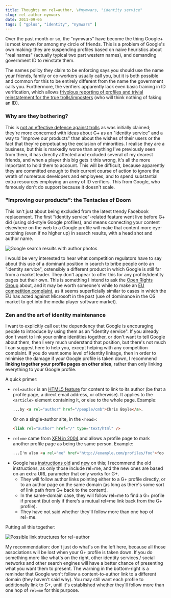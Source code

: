 ```yaml
---
title: Thoughts on rel=author, \#nymwars, "identity service"
slug: rel-author-nymwars
date: 2011-09-05
tags: [ "gplus", "identity", "nymwars" ]
---
```


Over the past month or so, the "nymwars" have become the thing Google+ is most known for among my circle of friends. This is a problem of Google's own making: they are suspending profiles based on naive heuristics about "real names" (actually typical two part western names), and demanding government ID to reinstate them.

<!--more-->

The names policy they claim to be enforcing says you should use the name your friends, family or co-workers usually call you, but it is both possible and common for this to be entirely different from the name the government calls you. Furthermore, the verifiers apparently lack even basic training in ID verification, which allows [frivolous reporting of profiles and trivial reinstatement for the true trolls/imposters](https://gewalker.blogspot.com/2011/08/firsthand-examination-of-google-profile.html) (who will think nothing of faking an ID).

### Why are they bothering?

This is [not an effective defence against trolls](https://www.theguardian.com/technology/2007/jul/12/guardianweeklytechnologysection.privacy) as was initially claimed; they're more concerned with ideas about G+ as an "identity service" and a way to "improve our products" than about the wishes of their users or the fact that they're perpetuating the exclusion of minorities. I realise they are a business, but this is markedly worse than anything I've previously seen from them, it has directly affected and excluded several of my dearest friends, and when a player this big gets it this wrong, it's all the more important to hold them to account. This will be difficult, because apparently they are committed enough to their current course of action to ignore the wrath of numerous developers and employees, and to spend substantial extra resources employing an army of ID verifiers. This from Google, who famously don't do support because it doesn't scale.

### "Improving our products": the Tentacles of Doom

This isn't just about being excluded from the latest trendy Facebook replacement. The first "identity service"-related feature went live before G+ did (using old-style Google profiles), and means connecting your content elsewhere on the web to a Google profile will make that content more eye-catching (even if no higher up) in search results, with a head shot and author name.

![Google search results with author photos](/images/20110904-authors.png)

I would be very interested to hear what competition regulators have to say about this use of a dominant position in search to bribe people onto an "identity service", ostensibly a different product in which Google is still far from a market leader. They don't appear to offer this for any profile/identity pages but their own. This is something I intend to ask the [Open Rights Group](https://www.openrightsgroup.org/) about, and it may be worth someone's while to make an [EU competition complaint](https://ec.europa.eu/competition/consumers/contacts_en.html), as it seems superficially similar to cases in which the EU has acted against Microsoft in the past (use of dominance in the OS market to get into the media player software market).

### Zen and the art of identity maintenance

I want to explicitly call out the dependency that Google is encouraging people to introduce by using them as an "identity service". If you already don't want to link your online identities together, or don't want to tell Google about them, then I very much understand that position, but there's not much I can suggest here to help you, except helping with any competition complaint. If you do want some level of identity linkage, then in order to minimise the damage if your Google profile is taken down, I recommend **linking together your profile pages on other sites**, rather than only linking everything to your Google profile.

A quick primer:

- `rel=author` is an [HTML5 feature](https://html.spec.whatwg.org/dev/links.html#link-type-author) for content to link to its author (be that a profile page, a direct email address, or otherwise). It applies to the `<article>` element containing it, or else to the whole page. Example:
  ```html
  ...by <a rel="author" href="/people/cmb">Chris Boyle</a>.
  ```
  Or on a single-author site, in the `<head>`:
  ```html
  <link rel="author" href="/" type="text/html" />
  ```
- `rel=me` came from [XFN in 2004](https://meyerweb.com/eric/thoughts/2004/08/16/xfn-11-released/) and allows a profile page to mark another profile page as being the same person. Example:
  ```html
  ...I'm also <a rel="me" href="http://example.com/profiles/foo">foo on example.com</a>.
  ```
- Google has [instructions old](http://www.google.com/support/webmasters/bin/answer.py?answer=1229920) and [new](http://www.google.com/support/webmasters/bin/answer.py?answer=1408986) on this; I recommend the old instructions, as only those include rel=me, and the new ones are based on an extra URL parameter that only works for G+.
  - They will follow author links pointing either to a G+ profile directly, or to an author page on the same domain (as long as there's some sort of link path from G+ back to the content).
  - In the same-domain case, they will follow rel=me to find a G+ profile if present (but only if there's a mutual rel=me link back from the G+ profile).
  - They have not said whether they'll follow more than one hop of rel=me.

Putting all this together:

![Possible link structures for rel=author](/images/20110904-gplus.png)

My recommendation: don't just do what's on the left here, because all those associations will be lost when your G+ profile is taken down. If you do something more like what's on the right, other identity services / social networks and other search engines will have a better chance of presenting what you want them to present. The warning in the bottom-right is a reminder that Google won't follow a content-to-author link to a different domain (they haven't said why). You may still want each profile to additionally link to G+, until it's established whether they'll follow more than one hop of `rel=me` for this purpose.
